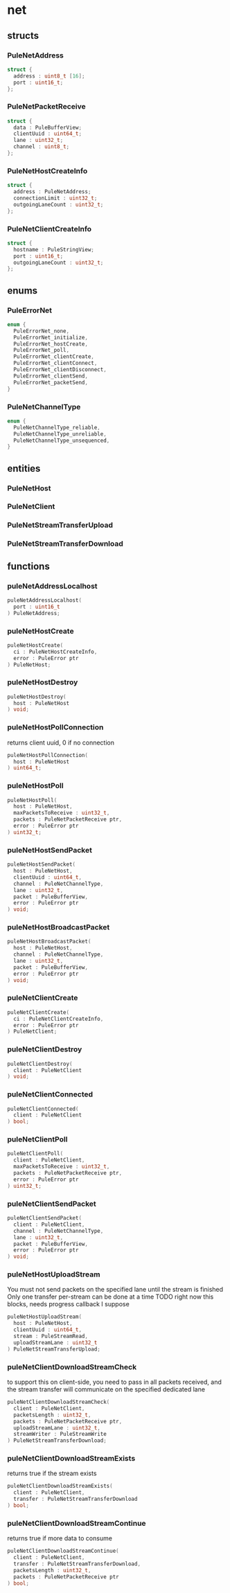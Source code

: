 # net

## structs
### PuleNetAddress
```c
struct {
  address : uint8_t [16];
  port : uint16_t;
};
```
### PuleNetPacketReceive
```c
struct {
  data : PuleBufferView;
  clientUuid : uint64_t;
  lane : uint32_t;
  channel : uint8_t;
};
```
### PuleNetHostCreateInfo
```c
struct {
  address : PuleNetAddress;
  connectionLimit : uint32_t;
  outgoingLaneCount : uint32_t;
};
```
### PuleNetClientCreateInfo
```c
struct {
  hostname : PuleStringView;
  port : uint16_t;
  outgoingLaneCount : uint32_t;
};
```

## enums
### PuleErrorNet
```c
enum {
  PuleErrorNet_none,
  PuleErrorNet_initialize,
  PuleErrorNet_hostCreate,
  PuleErrorNet_poll,
  PuleErrorNet_clientCreate,
  PuleErrorNet_clientConnect,
  PuleErrorNet_clientDisconnect,
  PuleErrorNet_clientSend,
  PuleErrorNet_packetSend,
}
```
### PuleNetChannelType
```c
enum {
  PuleNetChannelType_reliable,
  PuleNetChannelType_unreliable,
  PuleNetChannelType_unsequenced,
}
```

## entities
### PuleNetHost
### PuleNetClient
### PuleNetStreamTransferUpload
### PuleNetStreamTransferDownload

## functions
### puleNetAddressLocalhost
```c
puleNetAddressLocalhost(
  port : uint16_t
) PuleNetAddress;
```
### puleNetHostCreate
```c
puleNetHostCreate(
  ci : PuleNetHostCreateInfo,
  error : PuleError ptr
) PuleNetHost;
```
### puleNetHostDestroy
```c
puleNetHostDestroy(
  host : PuleNetHost
) void;
```
### puleNetHostPollConnection
 returns client uuid, 0 if no connection 
```c
puleNetHostPollConnection(
  host : PuleNetHost
) uint64_t;
```
### puleNetHostPoll
```c
puleNetHostPoll(
  host : PuleNetHost,
  maxPacketsToReceive : uint32_t,
  packets : PuleNetPacketReceive ptr,
  error : PuleError ptr
) uint32_t;
```
### puleNetHostSendPacket
```c
puleNetHostSendPacket(
  host : PuleNetHost,
  clientUuid : uint64_t,
  channel : PuleNetChannelType,
  lane : uint32_t,
  packet : PuleBufferView,
  error : PuleError ptr
) void;
```
### puleNetHostBroadcastPacket
```c
puleNetHostBroadcastPacket(
  host : PuleNetHost,
  channel : PuleNetChannelType,
  lane : uint32_t,
  packet : PuleBufferView,
  error : PuleError ptr
) void;
```
### puleNetClientCreate
```c
puleNetClientCreate(
  ci : PuleNetClientCreateInfo,
  error : PuleError ptr
) PuleNetClient;
```
### puleNetClientDestroy
```c
puleNetClientDestroy(
  client : PuleNetClient
) void;
```
### puleNetClientConnected
```c
puleNetClientConnected(
  client : PuleNetClient
) bool;
```
### puleNetClientPoll
```c
puleNetClientPoll(
  client : PuleNetClient,
  maxPacketsToReceive : uint32_t,
  packets : PuleNetPacketReceive ptr,
  error : PuleError ptr
) uint32_t;
```
### puleNetClientSendPacket
```c
puleNetClientSendPacket(
  client : PuleNetClient,
  channel : PuleNetChannelType,
  lane : uint32_t,
  packet : PuleBufferView,
  error : PuleError ptr
) void;
```
### puleNetHostUploadStream

You must not send packets on the specified lane until the stream is finished
Only one transfer per-stream can be done at a time
TODO right now this blocks, needs progress callback I suppose

```c
puleNetHostUploadStream(
  host : PuleNetHost,
  clientUuid : uint64_t,
  stream : PuleStreamRead,
  uploadStreamLane : uint32_t
) PuleNetStreamTransferUpload;
```
### puleNetClientDownloadStreamCheck

to support this on client-side, you need to pass in all packets received, and
the stream transfer will communicate on the specified dedicated lane

```c
puleNetClientDownloadStreamCheck(
  client : PuleNetClient,
  packetsLength : uint32_t,
  packets : PuleNetPacketReceive ptr,
  uploadStreamLane : uint32_t,
  streamWriter : PuleStreamWrite
) PuleNetStreamTransferDownload;
```
### puleNetClientDownloadStreamExists
 returns true if the stream exists 
```c
puleNetClientDownloadStreamExists(
  client : PuleNetClient,
  transfer : PuleNetStreamTransferDownload
) bool;
```
### puleNetClientDownloadStreamContinue

  returns true if more data to consume

```c
puleNetClientDownloadStreamContinue(
  client : PuleNetClient,
  transfer : PuleNetStreamTransferDownload,
  packetsLength : uint32_t,
  packets : PuleNetPacketReceive ptr
) bool;
```
